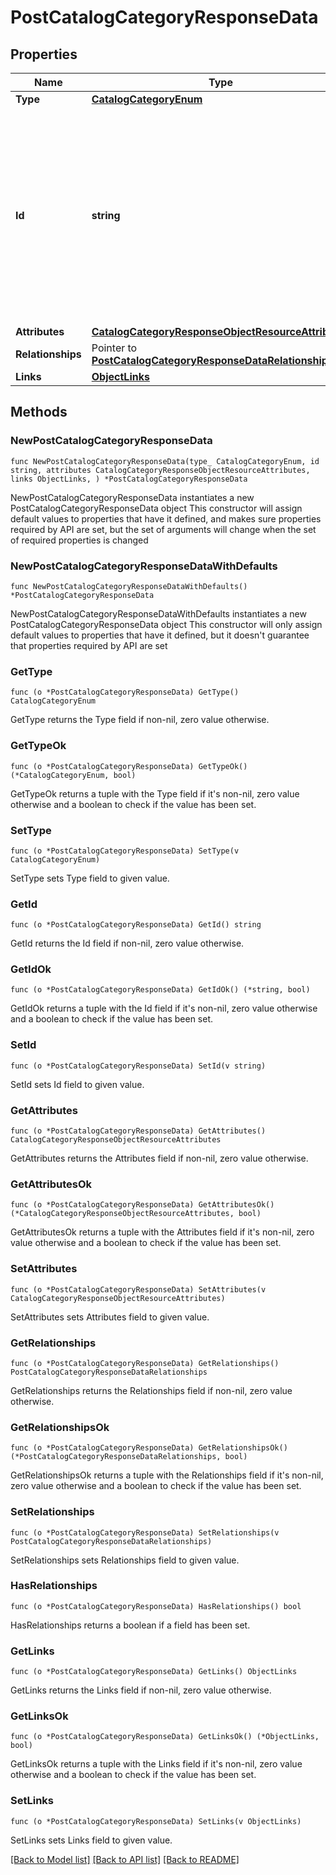 # PostCatalogCategoryResponseData

## Properties

Name | Type | Description | Notes
------------ | ------------- | ------------- | -------------
**Type** | [**CatalogCategoryEnum**](CatalogCategoryEnum.md) |  | 
**Id** | **string** | The catalog category ID is a compound ID (string), with format: &#x60;{integration}:::{catalog}:::{external_id}&#x60;. Currently, the only supported integration type is &#x60;$custom&#x60;, and the only supported catalog is &#x60;$default&#x60;. | 
**Attributes** | [**CatalogCategoryResponseObjectResourceAttributes**](CatalogCategoryResponseObjectResourceAttributes.md) |  | 
**Relationships** | Pointer to [**PostCatalogCategoryResponseDataRelationships**](PostCatalogCategoryResponseDataRelationships.md) |  | [optional] 
**Links** | [**ObjectLinks**](ObjectLinks.md) |  | 

## Methods

### NewPostCatalogCategoryResponseData

`func NewPostCatalogCategoryResponseData(type_ CatalogCategoryEnum, id string, attributes CatalogCategoryResponseObjectResourceAttributes, links ObjectLinks, ) *PostCatalogCategoryResponseData`

NewPostCatalogCategoryResponseData instantiates a new PostCatalogCategoryResponseData object
This constructor will assign default values to properties that have it defined,
and makes sure properties required by API are set, but the set of arguments
will change when the set of required properties is changed

### NewPostCatalogCategoryResponseDataWithDefaults

`func NewPostCatalogCategoryResponseDataWithDefaults() *PostCatalogCategoryResponseData`

NewPostCatalogCategoryResponseDataWithDefaults instantiates a new PostCatalogCategoryResponseData object
This constructor will only assign default values to properties that have it defined,
but it doesn't guarantee that properties required by API are set

### GetType

`func (o *PostCatalogCategoryResponseData) GetType() CatalogCategoryEnum`

GetType returns the Type field if non-nil, zero value otherwise.

### GetTypeOk

`func (o *PostCatalogCategoryResponseData) GetTypeOk() (*CatalogCategoryEnum, bool)`

GetTypeOk returns a tuple with the Type field if it's non-nil, zero value otherwise
and a boolean to check if the value has been set.

### SetType

`func (o *PostCatalogCategoryResponseData) SetType(v CatalogCategoryEnum)`

SetType sets Type field to given value.


### GetId

`func (o *PostCatalogCategoryResponseData) GetId() string`

GetId returns the Id field if non-nil, zero value otherwise.

### GetIdOk

`func (o *PostCatalogCategoryResponseData) GetIdOk() (*string, bool)`

GetIdOk returns a tuple with the Id field if it's non-nil, zero value otherwise
and a boolean to check if the value has been set.

### SetId

`func (o *PostCatalogCategoryResponseData) SetId(v string)`

SetId sets Id field to given value.


### GetAttributes

`func (o *PostCatalogCategoryResponseData) GetAttributes() CatalogCategoryResponseObjectResourceAttributes`

GetAttributes returns the Attributes field if non-nil, zero value otherwise.

### GetAttributesOk

`func (o *PostCatalogCategoryResponseData) GetAttributesOk() (*CatalogCategoryResponseObjectResourceAttributes, bool)`

GetAttributesOk returns a tuple with the Attributes field if it's non-nil, zero value otherwise
and a boolean to check if the value has been set.

### SetAttributes

`func (o *PostCatalogCategoryResponseData) SetAttributes(v CatalogCategoryResponseObjectResourceAttributes)`

SetAttributes sets Attributes field to given value.


### GetRelationships

`func (o *PostCatalogCategoryResponseData) GetRelationships() PostCatalogCategoryResponseDataRelationships`

GetRelationships returns the Relationships field if non-nil, zero value otherwise.

### GetRelationshipsOk

`func (o *PostCatalogCategoryResponseData) GetRelationshipsOk() (*PostCatalogCategoryResponseDataRelationships, bool)`

GetRelationshipsOk returns a tuple with the Relationships field if it's non-nil, zero value otherwise
and a boolean to check if the value has been set.

### SetRelationships

`func (o *PostCatalogCategoryResponseData) SetRelationships(v PostCatalogCategoryResponseDataRelationships)`

SetRelationships sets Relationships field to given value.

### HasRelationships

`func (o *PostCatalogCategoryResponseData) HasRelationships() bool`

HasRelationships returns a boolean if a field has been set.

### GetLinks

`func (o *PostCatalogCategoryResponseData) GetLinks() ObjectLinks`

GetLinks returns the Links field if non-nil, zero value otherwise.

### GetLinksOk

`func (o *PostCatalogCategoryResponseData) GetLinksOk() (*ObjectLinks, bool)`

GetLinksOk returns a tuple with the Links field if it's non-nil, zero value otherwise
and a boolean to check if the value has been set.

### SetLinks

`func (o *PostCatalogCategoryResponseData) SetLinks(v ObjectLinks)`

SetLinks sets Links field to given value.



[[Back to Model list]](../README.md#documentation-for-models) [[Back to API list]](../README.md#documentation-for-api-endpoints) [[Back to README]](../README.md)


